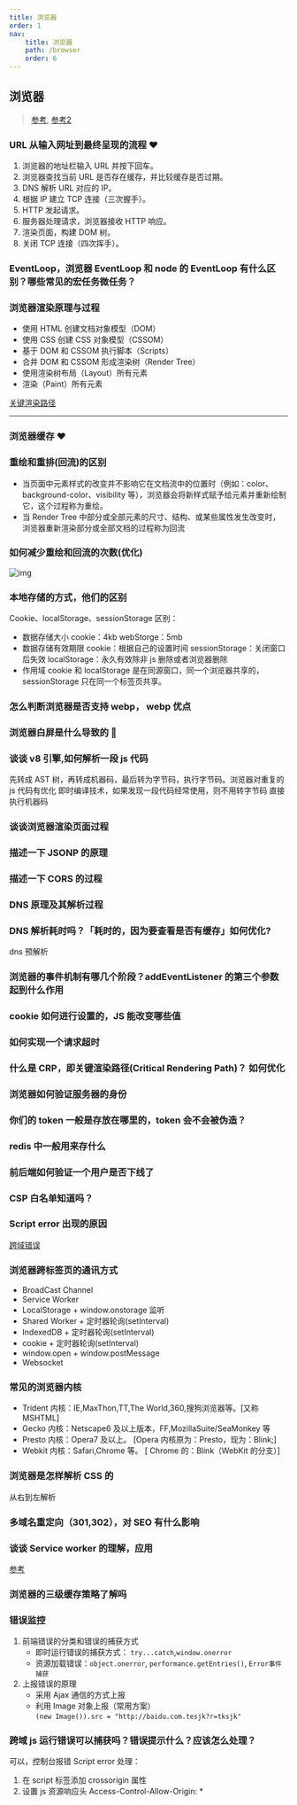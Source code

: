 ```yaml
---
title: 浏览器
order: 1
nav:
    title: 浏览器
    path: /browser
    order: 6
---
```


## 浏览器

> [参考](https://juejin.cn/post/6844904040346681358), [参考2](https://juejin.cn/post/6844904021308735502)

### URL 从输入网址到最终呈现的流程 ❤️

1. 浏览器的地址栏输入 URL 并按下回车。
2. 浏览器查找当前 URL 是否存在缓存，并比较缓存是否过期。
3. DNS 解析 URL 对应的 IP。
4. 根据 IP 建立 TCP 连接（三次握手）。
5. HTTP 发起请求。
6. 服务器处理请求，浏览器接收 HTTP 响应。
7. 渲染页面，构建 DOM 树。
8. 关闭 TCP 连接（四次挥手）。

### EventLoop，浏览器 EventLoop 和 node 的 EventLoop 有什么区别？哪些常见的宏任务微任务？

### 浏览器渲染原理与过程

-   使用 HTML 创建文档对象模型（DOM）
-   使用 CSS 创建 CSS 对象模型（CSSOM）
-   基于 DOM 和 CSSOM 执行脚本（Scripts）
-   合并 DOM 和 CSSOM 形成渲染树（Render Tree）
-   使用渲染树布局（Layout）所有元素
-   渲染（Paint）所有元素

[关键渲染路径](https://mp.weixin.qq.com/s?__biz=MzA5NzkwNDk3MQ==&mid=2650588806&idx=1&sn=408a54e7c8102fd6944c9a40b119015a&scene=21#wechat_redirect)

---

### 浏览器缓存 ❤️

### 重绘和重排(回流)的区别

-   当页面中元素样式的改变并不影响它在文档流中的位置时（例如：color、background-color、visibility 等），浏览器会将新样式赋予给元素并重新绘制它，这个过程称为重绘。
-   当 Render Tree 中部分或全部元素的尺寸、结构、或某些属性发生改变时，浏览器重新渲染部分或全部文档的过程称为回流

### 如何减少重绘和回流的次数(优化)

![img](https://p9-juejin.byteimg.com/tos-cn-i-k3u1fbpfcp/345c2632d626430c88569741450c9309~tplv-k3u1fbpfcp-zoom-1.image?imageslim)

### 本地存储的方式，他们的区别

Cookie、localStorage、sessionStorage
区别：

-   数据存储大小
    cookie：4kb
    webStorge：5mb
-   数据存储有效期限
    cookie：根据自己的设置时间
    sessionStorage：关闭窗口后失效
    localStorage：永久有效除非 js 删除或者浏览器删除
-   作用域
    cookie 和 localStorage 是在同源窗口，同一个浏览器共享的，sessionStorage 只在同一个标签页共享。

### 怎么判断浏览器是否支持 webp， webp 优点

### 浏览器白屏是什么导致的 🧡

### 谈谈 v8 引擎,如何解析一段 js 代码

先转成 AST 树，再转成机器码，最后转为字节码，执行字节码。浏览器对重复的 js 代码有优化 即时编译技术，如果发现一段代码经常使用，则不用转字节码 直接执行机器码

### 谈谈浏览器渲染页面过程

### 描述一下 JSONP 的原理

### 描述一下 CORS 的过程

### DNS 原理及其解析过程

### DNS 解析耗时吗？「耗时的，因为要查看是否有缓存」如何优化?

dns 预解析

### 浏览器的事件机制有哪几个阶段？addEventListener 的第三个参数起到什么作用

### cookie 如何进行设置的，JS 能改变哪些值

### 如何实现一个请求超时

### 什么是 CRP，即关键渲染路径(Critical Rendering Path)？ 如何优化

### 浏览器如何验证服务器的身份

### 你们的 token 一般是存放在哪里的，token 会不会被伪造？

### redis 中一般用来存什么

### 前后端如何验证一个用户是否下线了

### CSP 白名单知道吗？

### Script error 出现的原因

[跨域错误](https://www.alibabacloud.com/help/zh/doc-detail/88579.htm)

### 浏览器跨标签页的通讯方式

-   BroadCast Channel
-   Service Worker
-   LocalStorage + window.onstorage 监听
-   Shared Worker + 定时器轮询(setInterval)
-   IndexedDB + 定时器轮询(setInterval)
-   cookie + 定时器轮询(setInterval)
-   window.open + window.postMessage
-   Websocket

### 常见的浏览器内核

-   Trident 内核：IE,MaxThon,TT,The World,360,搜狗浏览器等。[又称 MSHTML]
-   Gecko 内核：Netscape6 及以上版本，FF,MozillaSuite/SeaMonkey 等
-   Presto 内核：Opera7 及以上。 [Opera 内核原为：Presto，现为：Blink;]
-   Webkit 内核：Safari,Chrome 等。 [ Chrome 的：Blink（WebKit 的分支）]

### 浏览器是怎样解析 CSS 的

从右到左解析

### 多域名重定向（301,302），对 SEO 有什么影响

### 谈谈 Service worker 的理解，应用

[参考](https://juejin.cn/post/6844904082721767431)

### 浏览器的三级缓存策略了解吗

### 错误监控

1. 前端错误的分类和错误的捕获方式
    - 即时运行错误的捕获方式： `try...catch`,`window.onerror`
    - 资源加载错误：`object.onerror`, `performance.getEntries()`, `Error事件捕获`
2. 上报错误的原理
    - 采用 Ajax 通信的方式上报
    - 利用 Image 对象上报（常用方案）  
      `(new Image()).src = "http://baidu.com.tesjk?r=tksjk"`

### 跨域 js 运行错误可以捕获吗？错误提示什么？应该怎么处理？

可以，控制台报错 Script error
处理：

1. 在 script 标签添加 crossorigin 属性
2. 设置 js 资源响应头 Access-Control-Allow-Origin: \*
